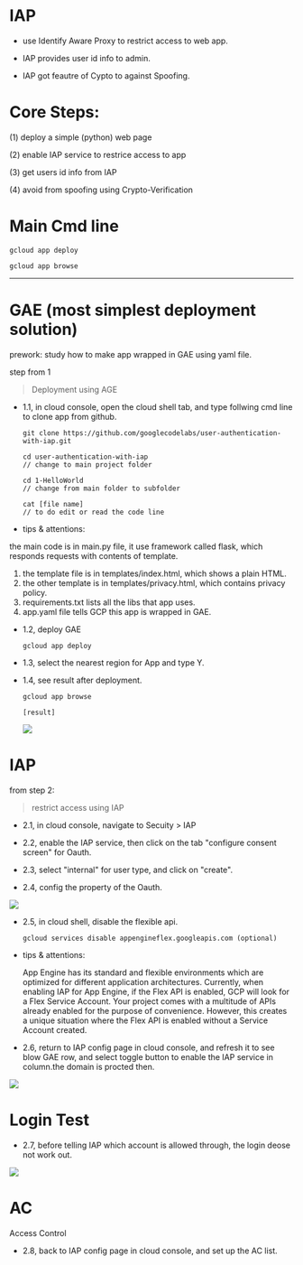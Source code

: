 # IAP

* use Identify Aware Proxy to restrict access to web app.

* IAP provides user id info to admin.

* IAP got feautre of Cypto to against Spoofing.

# Core Steps:

(1) deploy a simple (python) web page

(2) enable IAP service to restrice access to app

(3) get users id info from IAP

(4) avoid from spoofing using Crypto-Verification

# Main Cmd line

    gcloud app deploy
    
    gcloud app browse

---------

# GAE (most simplest deployment solution)

prework: study how to make app wrapped in GAE using yaml file.

step from 1

> Deployment using AGE

* 1.1, in cloud console, open the cloud shell tab, and type follwing cmd line to clone app from github.

      git clone https://github.com/googlecodelabs/user-authentication-with-iap.git
      
      cd user-authentication-with-iap
      // change to main project folder
      
      cd 1-HelloWorld
      // change from main folder to subfolder
      
      cat [file name]
      // to do edit or read the code line
      
* tips & attentions:

the main code is in main.py file, it use framework called flask, which responds requests with contents of template.

1. the template file is in templates/index.html, which shows a plain HTML.
2. the other template is in templates/privacy.html, which contains privacy policy.
3. requirements.txt lists all the libs that app uses.
4. app.yaml file tells GCP this app is wrapped in GAE.

* 1.2, deploy GAE

      gcloud app deploy
      
* 1.3, select the nearest region for App and type Y.

* 1.4, see result after deployment.

      gcloud app browse
      
      [result]
      
    ![](https://cdn.qwiklabs.com/BUrEJObysrNmE%2FqmU234RAj3kMiAvwOswH%2FAmSdJ%2FNY%3D)

# IAP

from step 2:

> restrict access using IAP

* 2.1, in cloud console, navigate to Secuity > IAP

* 2.2, enable the IAP service, then click on the tab "configure consent screen" for Oauth.

* 2.3, select "internal" for user type, and click on "create".

* 2.4, config the property of the Oauth.

 ![](https://raw.githubusercontent.com/QueenieCplusplus/IAP/main/oauth_val.png)

* 2.5, in cloud shell, disable the flexible api.

      gcloud services disable appengineflex.googleapis.com (optional)
      
* tips & attentions:

    App Engine has its standard and flexible environments which are optimized for different application architectures. Currently, when enabling IAP for App Engine, if the Flex API is enabled, GCP will look for a Flex Service Account. Your project comes with a multitude of APIs already enabled for the purpose of convenience. However, this creates a unique situation where the Flex API is enabled without a Service Account created.
    
* 2.6, return to IAP config page in cloud console, and refresh it to see blow GAE row, and select toggle button to enable the IAP service in column.the domain is procted then.

 ![](https://raw.githubusercontent.com/QueenieCplusplus/IAP/main/protect%20http%20resources.png)

# Login Test

* 2.7, before telling IAP which account is allowed through,
the login deose not work out.

![](https://raw.githubusercontent.com/QueenieCplusplus/IAP/main/login%20test.png)

# AC

Access Control

* 2.8, back to IAP config page in cloud console, and set up the AC list.


